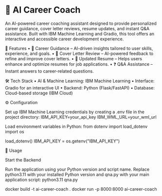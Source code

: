 # 🤖 AI Career Coach  

An AI-powered career coaching assistant designed to provide personalized career guidance, cover letter reviews, resume updates, and instant Q&A assistance. Built with IBM Machine Learning and Gradio, this tool offers an interactive and accessible career development experience.

🚀 Features
	•	📌 Career Guidance – AI-driven insights tailored to user skills, experience, and goals.
	•	📄 Cover Letter Review – AI-powered feedback to refine and improve cover letters.
	•	📝 Updated Resume – Helps users enhance and optimize resumes for job applications.
	•	❓ Q&A Assistance – Instant answers to career-related questions.

🛠️ Tech Stack
	•	AI & Machine Learning: IBM Machine Learning
	•	Interface: Gradio for an interactive UI
	•	Backend: Python (Flask/FastAPI)
	•	Database: Cloud-based storage (IBM Cloud)

⚙️ Configuration 

Set up IBM Machine Learning credentials by creating a .env file in the project directory:
IBM_API_KEY=your_api_key
IBM_WML_URL=your_wml_url

Load environment variables in Python:
from dotenv import load_dotenv
import os

load_dotenv()
IBM_API_KEY = os.getenv("IBM_API_KEY")

🚀 Usage

Start the Backend

Run the application using your Python version and script name. Replace python3.11 with your installed Python version and qna.py with your main application script:
python3.11 qna.py

docker build -t ai-career-coach .
docker run -p 8000:8000 ai-career-coach
